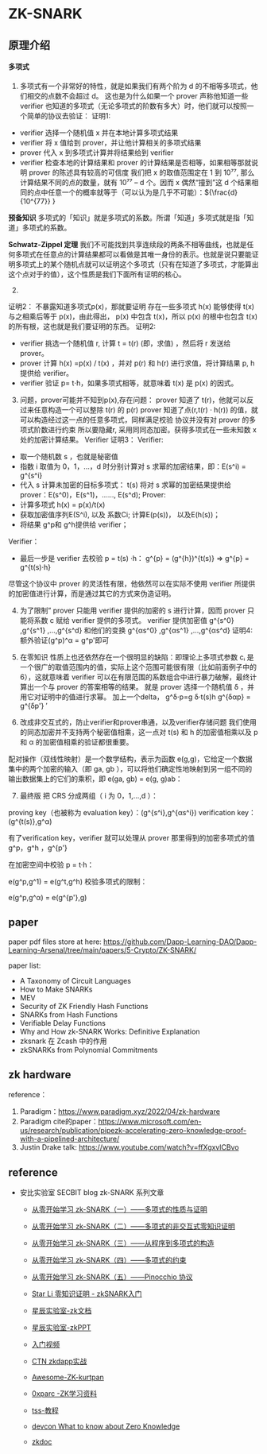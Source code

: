 # ZK-SNARK

## 原理介绍
 #### 多项式
 1. 多项式有一个非常好的特性，就是如果我们有两个阶为 d 的不相等多项式，他们相交的点数不会超过 d。
 这也是为什么如果一个 prover 声称他知道一些 verifier 也知道的多项式（无论多项式的阶数有多大）时，他们就可以按照一个简单的协议去验证：
证明1:
 - verifier 选择一个随机值 x 并在本地计算多项式结果
 - verifier 将 x 值给到 prover，并让他计算相关的多项式结果
 - prover 代入 x 到多项式计算并将结果给到 verifier
 - verifier 检查本地的计算结果和 prover 的计算结果是否相等，如果相等那就说明 prover 的陈述具有较高的可信度
我们把 x 的取值范围定在 1 到 10⁷⁷, 那么计算结果不同的点的数量，就有 10⁷⁷ – d 个。因而 x 偶然“撞到”这 d 个结果相同的点中任意一个的概率就等于（可以认为是几乎不可能）：${\frac{d}{10^{77}} }

**预备知识**
多项式的「知识」就是多项式的系数。所谓「知道」多项式就是指「知道」多项式的系数。

**Schwatz-Zippel 定理**
我们不可能找到共享连续段的两条不相等曲线，也就是任何多项式在任意点的计算结果都可以看做是其唯一身份的表示。也就是说只要能证明多项式上的某个随机点就可以证明这个多项式（只有在知道了多项式，才能算出这个点对于的值），这个性质是我们下面所有证明的核心。


2. 

证明2：
不暴露知道多项式p(x)，那就要证明
存在一些多项式 h(x) 能够使得 t(x) 与之相乘后等于 p(x)，由此得出， p(x) 中包含 t(x)，所以 p(x) 的根中也包含 t(x) 的所有根，这也就是我们要证明的东西。
证明2:
- verifier 挑选一个随机值 r, 计算 t = t(r) (即，求值) ，然后将 r 发送给 prover。
- prover 计算 h(x) =p(x) / t(x) ，并对 p(r) 和 h(r) 进行求值，将计算结果 p, h 提供给 verifier。
- verifier 验证 p= t⋅h，如果多项式相等，就意味着 t(x) 是 p(x) 的因式。

3. 问题，prover可能并不知到p(x),存在问题：
prover 知道了 t(r)，他就可以反过来任意构造一个可以整除 t(r) 的 p(r)
prover 知道了点(r,t(r) · h(r)) 的值，就可以构造经过这一点的任意多项式，同样满足校验
协议并没有对 prover 的多项式阶数进行约束
 所以要隐藏r, 采用同同态加密。获得多项式在一些未知数 x 处的加密计算结果。
 Verifier
证明3：
Verifier:
- 取一个随机数 s ，也就是秘密值
- 指数 i 取值为 0，1，…，d 时分别计算对 s 求幂的加密结果，即：E(s^i) = g^{s^i}
- 代入 s 计算未加密的目标多项式： t(s)
将对 s 求幂的加密结果提供给 prover：E(s^0)，E(s^1)，......, E(s^d);
Prover: 
- 计算多项式 h(x) = p(x)/t(x)
- 获取加密值序列E(S^i), 以及 系数Ci; 计算E(p(s))， 以及E(h(s))；
- 将结果 g^p和 g^h提供给 verifier；

Verifier：
- 最后一步是 verifier 去校验 p = t(s) ·h：  g^{p} = (g^{h})^{t(s)} => g^{p} = g^{t(s)·h}

尽管这个协议中 prover 的灵活性有限，他依然可以在实际不使用 verifier 所提供的加密值进行计算，而是通过其它的方式来伪造证明。

4. 为了限制” prover 只能用 verifier 提供的加密的 s 进行计算，因而 prover 只能将系数 c 赋给 verifier 提供的多项式。
verifier 提供加密值 g^{s^0} ,g^{s^1} ,…,g^{s^d} 和他们的变换 g^{αs^0}  ,g^{αs^1} ,…,g^{αs^d} 
证明4:
额外验证(g^p)^α = g^p'即可
 
 

 5. 在零知识 性质上也还依然存在一个很明显的缺陷：即理论上多项式参数 cᵢ 是一个很广的取值范围内的值，实际上这个范围可能很有限（比如前面例子中的 6），这就意味着 verifier 可以在有限范围的系数组合中进行暴力破解，最终计算出一个与 prover 的答案相等的结果。
就是 prover 选择一个随机值 δ ，并用它对证明中的值进行求幂。
 加上一个delta， 
 g^δ⋅p=g δ⋅t(s)h
 g^{δαp} = g^{δp'}
′
6. 改成非交互式的，防止verifier和prover串通，以及verifier存储问题
我们使用的同态加密并不支持两个秘密值相乘，这一点对 t(s) 和 h 的加密值相乘以及 p 和 α 的加密值相乘的验证都很重要。

配对操作（双线性映射）是一个数学结构，表示为函数 e(g,g)，它给定一个数据集中的两个加密的输入（即 ga, gb ），可以将他们确定性地映射到另一组不同的输出数据集上的它们的乘积，即 e(ga, gb) = e(g, g)ab：

7. 最终版
把 CRS 分成两组（ i 为 0，1,…,d ）：

proving key（也被称为 evaluation key）：(g^{s^i},g^{αs^i})
verification key：(g^{t(s)},g^α)

有了verification key，verifier 就可以处理从 prover 那里得到的加密多项式的值 g^p，g^h ，g^{p'}

在加密空间中校验 p = t·h：

e(g^p,g^1) = e(g^t,g^h)
校验多项式的限制：

e(g^p,g^α) = e(g^{p'},g)
​


## paper

paper pdf files store at here: <https://github.com/Dapp-Learning-DAO/Dapp-Learning-Arsenal/tree/main/papers/5-Crypto/ZK-SNARK/>

paper list:

- A Taxonomy of Circuit Languages
- How to Make SNARKs
- MEV
- Security of ZK Friendly Hash Functions
- SNARKs from Hash Functions
- Verifiable Delay Functions
- Why and How zk-SNARK Works: Definitive Explanation
- zksnark 在 Zcash 中的作用
- zkSNARKs from Polynomial Commitments

## zk hardware
reference：
1. Paradigm：https://www.paradigm.xyz/2022/04/zk-hardware
2. Paradigm cite的paper：https://www.microsoft.com/en-us/research/publication/pipezk-accelerating-zero-knowledge-proof-with-a-pipelined-architecture/
3. Justin Drake talk: https://www.youtube.com/watch?v=ffXgxvlCBvo

## reference

- 安比实验室 SECBIT blog zk-SNARK 系列文章
  - [从零开始学习 zk-SNARK（一）——多项式的性质与证明](https://secbit.io/blog/2019/12/25/learn-zk-snark-from-zero-part-one/)
  - [从零开始学习 zk-SNARK（二）——多项式的非交互式零知识证明](https://secbit.io/blog/2020/01/01/learn-zk-snark-from-zero-part-two/)
  - [从零开始学习 zk-SNARK（三）——从程序到多项式的构造](https://secbit.io/blog/2020/01/08/learn-zk-snark-from-zero-part-three/)
  - [从零开始学习 zk-SNARK（四）——多项式的约束](https://secbit.io/blog/2020/01/15/learn-zk-snark-from-zero-part-four/)
  - [从零开始学习 zk-SNARK（五）——Pinocchio 协议](https://secbit.io/blog/2020/01/22/learn-zk-snark-from-zero-part-five/)
  
  - [Star Li 零知识证明 - zkSNARK入门](https://mp.weixin.qq.com/s/vO6-34W1qUFdLWRM0QjZXQ)
  - [星辰实验室-zk文档](https://drive.google.com/file/d/1A5EtvJaNz17fgSbgBfgKWYY6OBX6PDrT/view?usp=sharing)
  - [星辰实验室-zkPPT](https://drive.google.com/file/d/1pP8HdRSflWo93xYaIpfUSkhtNICS0hDr/view?usp=sharing)
  - [入门视频](https://www.youtube.com/watch?v=lGogdTnD4SE)
  - [CTN zkdapp实战](https://www.bilibili.com/video/BV1oL4y1h7iE?p=1&share_medium=android&share_plat=android&share_session_id=9d2f7c31-a4dc-46a5-a2d9-4d6d0ebc3997&share_source=WEIXIN&share_tag=s_i&timestamp=1653798331&unique_k=921Lj1L)
  - [Awesome-ZK-kurtpan](https://kurtpan666.github.io/ktpzkp22.html)
  - [0xparc -ZK学习资料](https://learn.0xparc.org/)
  - [tss-教程](https://github.com/ZenGo-X/awesome-tss)
  - [devcon What to know about Zero Knowledge](https://www.youtube.com/watch?v=hBupNf1igbY&t=1370s)

  - [zkdoc](https://github.com/a16z/zkdocs)